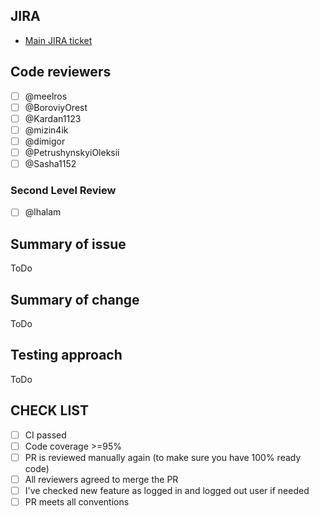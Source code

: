 ## JIRA

* [Main JIRA ticket](https://ssu-jira.softserveinc.com/secure/RapidBoard.jspa?rapidView=777)


## Code reviewers

- [ ] @meelros
- [ ] @BoroviyOrest
- [ ] @Kardan1123
- [ ] @mizin4ik
- [ ] @dimigor
- [ ] @PetrushynskyiOleksii
- [ ] @Sasha1152

### Second Level Review

- [ ] @lhalam

## Summary of issue

ToDo

## Summary of change

ToDo

## Testing approach

ToDo

## CHECK LIST
- [ ]  СI passed
- [ ]  Сode coverage >=95%
- [ ]  PR is reviewed manually again (to make sure you have 100% ready code)
- [ ]  All reviewers agreed to merge the PR
- [ ]  I've checked new feature as logged in and logged out user if needed
- [ ]  PR meets all conventions
